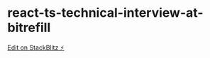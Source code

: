 # react-ts-technical-interview-at-bitrefill

[Edit on StackBlitz ⚡️](https://stackblitz.com/edit/react-ts-technical-interview-at-bitrefill)